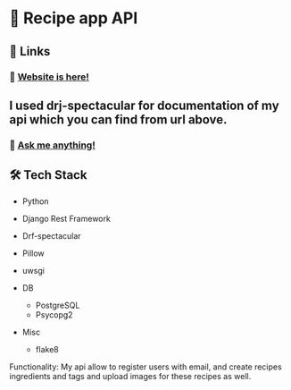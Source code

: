 # 🍕 Recipe app API

## 🔗 Links

### 🥳 [Website is here!]([https://vlad-shatskiy.github.io/](http://ec2-16-16-211-152.eu-north-1.compute.amazonaws.com/api/docs/))
## I used drj-spectacular for documentation of my api which you can find from url above.

### 📧 <a href="mailto:serrbian@gmail.com">Ask me anything!</a>

## 🛠️ Tech Stack


  - Python
  - Django Rest Framework
  - Drf-spectacular
  - Pillow
  - uwsgi
  

- DB

  - PostgreSQL
  - Psycopg2


- Misc
  - flake8
 
Functionality:
My api allow to register users with email, and create recipes ingredients and tags and upload images for these recipes as well.

